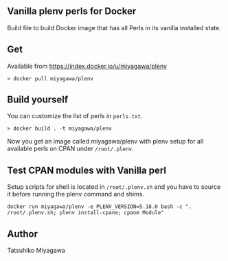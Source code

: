 ## Vanilla plenv perls for Docker

Build file to build Docker image that has all Perls in its vanilla installed state.

## Get

Available from https://index.docker.io/u/miyagawa/plenv

```
> docker pull miyagawa/plenv
```

## Build yourself

You can customize the list of perls in `perls.txt`.

```
> docker build . -t miyagawa/plenv
```

Now you get an image called miyagawa/plenv with plenv setup for all available perls on CPAN under `/root/.plenv`.

## Test CPAN modules with Vanilla perl

Setup scripts for shell is located in `/root/.plenv.sh` and you have to source it before running the plenv command and shims.

```
docker run miyagawa/plenv -e PLENV_VERSION=5.18.0 bash -c ". /root/.plenv.sh; plenv install-cpanm; cpanm Module"
```

## Author

Tatsuhiko Miyagawa

